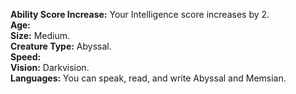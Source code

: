 **Ability Score Increase:** Your Intelligence score increases by 2.  
**Age:**  
**Size:** Medium.  
**Creature Type:** Abyssal.  
**Speed:**  
**Vision:** Darkvision.  
**Languages:** You can speak, read, and write Abyssal and Memsian.